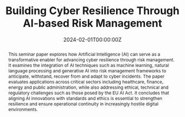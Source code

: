 ---
title: "Building Cyber Resilience Through AI-based Risk Management"
authors:
  - admin
  
# author_notes:
# - "Seminar Paper, Master’s Programme"
date: "2024-02-01T00:00:00Z"

# Schedule page publish date (NOT publication's date).
publishDate: "2024-02-15T00:00:00Z"

# Publication type (CSL standard, e.g., article-journal, paper-conference, report, thesis).
publication_types: ["report"]

# Publication name and optional abbreviated publication name.
publication: "Seminar Cyber Defense, Universität der Bundeswehr München, Fakultät Informatik"
publication_short: "Seminar Cyber Defense, UniBw M"

abstract: >
  This seminar paper explores how Artificial Intelligence (AI) can serve as a transformative enabler
  for advancing cyber resilience through risk management. It examines the integration of AI techniques
  such as machine learning, natural language processing and generative AI into risk management frameworks
  to anticipate, withstand, recover from and adapt to cyber incidents. The paper evaluates applications
  across critical sectors including healthcare, finance, energy and public administration, while also
  addressing ethical, technical and regulatory challenges such as those posed by the EU AI Act.
  It concludes that aligning AI innovations with standards and ethics is essential to strengthen
  resilience and ensure operational continuity in increasingly hostile digital environments.

# Summary (shortened abstract).
summary: >
  Seminar paper on integrating AI into cyber risk management frameworks to enhance organisational resilience,
  presented at the Seminar Cyber Defense, UniBw M (HT 2024).

tags:
- Cyber Resilience
- Risk Management
- Artificial Intelligence
- Cyber Defense
featured: false

# IDs (optional).
# hugoblox:
#   ids:
#     doi: ""
#     isbn: ""
#     issn: ""

links:
  - type: pdf
    url: "/files/UniBwM_HT24_KIRiskMgmt_VP.pdf"
  # - type: project
  #   url: ""

# Featured image (optional).
image:
  caption: ""
  focal_point: ""
  preview_only: false

# Associated Projects (optional).
# projects: []

slides: "/files/20250109_SA_KIRM_Pres_VP.pdf"
---